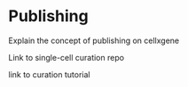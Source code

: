 # Publishing

Explain the concept of publishing on cellxgene

Link to single-cell curation repo

link to curation tutorial



